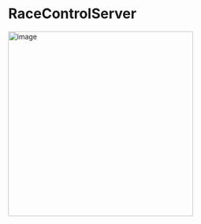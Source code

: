 # RaceControlServer
<img width="375" alt="image" src="https://user-images.githubusercontent.com/90526270/221167260-736f3663-4ac5-4c83-9831-cef775e1f9bd.png">
